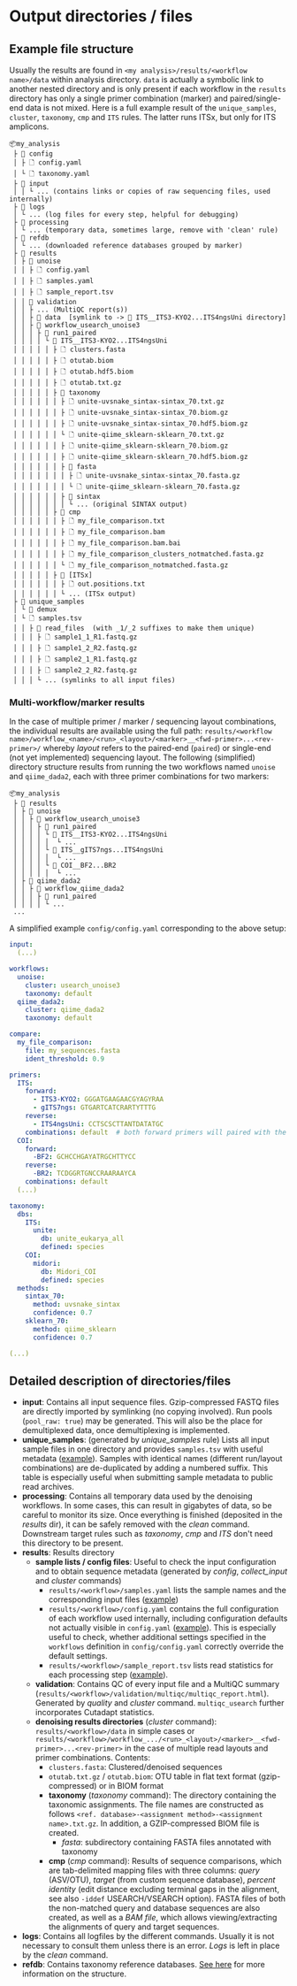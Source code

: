 # Output directories / files

## Example file structure

Usually the results are found in `<my analysis>/results/<workflow name>/data` within analysis directory. `data` is actually a symbolic link to another nested directory and is only present if each workflow in the `results` directory has only a single primer combination (marker) and paired/single-end data is not mixed. Here is a full example result of the `unique_samples`, `cluster`, `taxonomy`, `cmp` and `ITS` rules. The latter runs ITSx, but only for ITS amplicons.

```
📦my_analysis
 ├ 📂 config
 │ ├ 🗋 config.yaml
 │ └ 🗋 taxonomy.yaml
 ├ 📂 input
 │ │ └ ... (contains links or copies of raw sequencing files, used internally)
 ├ 📂 logs
 │ └ ... (log files for every step, helpful for debugging)
 ├ 📂 processing
 │ └ ... (temporary data, sometimes large, remove with 'clean' rule)
 ├ 📂 refdb
 │ └ ... (downloaded reference databases grouped by marker)
 ├ 📂 results
 │ ├ 📂 unoise
 │ │ ├ 🗋 config.yaml
 │ │ ├ 🗋 samples.yaml
 │ │ ├ 🗋 sample_report.tsv
 │ │ 📂 validation
 │ │ ├ ... (MultiQC report(s))
 │ │ ├ 📂 data  [symlink to -> 📂 ITS__ITS3-KYO2...ITS4ngsUni directory]
 │ │ ├ 📂 workflow_usearch_unoise3
 │ │ │ ├ 📂 run1_paired
 │ │ │ │ └ 📂 ITS__ITS3-KYO2...ITS4ngsUni
 │ │ │ │ │ ├ 🗋 clusters.fasta
 │ │ │ │ │ ├ 🗋 otutab.biom
 │ │ │ │ │ ├ 🗋 otutab.hdf5.biom
 │ │ │ │ │ ├ 🗋 otutab.txt.gz
 │ │ │ │ │ ├ 📂 taxonomy
 │ │ │ │ │ │ ├ 🗋 unite-uvsnake_sintax-sintax_70.txt.gz
 │ │ │ │ │ │ ├ 🗋 unite-uvsnake_sintax-sintax_70.biom.gz
 │ │ │ │ │ │ ├ 🗋 unite-uvsnake_sintax-sintax_70.hdf5.biom.gz
 │ │ │ │ │ │ └ 🗋 unite-qiime_sklearn-sklearn_70.txt.gz
 │ │ │ │ │ │ ├ 🗋 unite-qiime_sklearn-sklearn_70.biom.gz
 │ │ │ │ │ │ ├ 🗋 unite-qiime_sklearn-sklearn_70.hdf5.biom.gz
 │ │ │ │ │ │ ├ 📂 fasta
 │ │ │ │ │ │ │ ├ 🗋 unite-uvsnake_sintax-sintax_70.fasta.gz
 │ │ │ │ │ │ │ └ 🗋 unite-qiime_sklearn-sklearn_70.fasta.gz
 │ │ │ │ │ │ ├ 📂 sintax
 │ │ │ │ │ │ │ └ ... (original SINTAX output)
 │ │ │ │ │ ├ 📂 cmp
 │ │ │ │ │ │ ├ 🗋 my_file_comparison.txt
 │ │ │ │ │ │ ├ 🗋 my_file_comparison.bam
 │ │ │ │ │ │ ├ 🗋 my_file_comparison.bam.bai
 │ │ │ │ │ │ ├ 🗋 my_file_comparison_clusters_notmatched.fasta.gz
 │ │ │ │ │ │ └ 🗋 my_file_comparison_notmatched.fasta.gz
 │ │ │ │ │ ├ 📂 [ITSx]
 │ │ │ │ │ │ ├ 🗋 out.positions.txt
 │ │ │ │ │ │ └ ... (ITSx output)
 ├ 📂 unique_samples
 │ └ 📂 demux
 │ └ 🗋 samples.tsv
 │ │ ├ 📂 read_files  (with _1/_2 suffixes to make them unique)
 │ │ │ ├ 🗋 sample1_1_R1.fastq.gz
 │ │ │ ├ 🗋 sample1_2_R2.fastq.gz
 │ │ │ ├ 🗋 sample2_1_R1.fastq.gz
 │ │ │ ├ 🗋 sample2_2_R2.fastq.gz
 │ │ │ └ ... (symlinks to all input files)
```

### Multi-workflow/marker results

 In the case of multiple primer / marker / sequencing layout combinations, the individual results are available using the full path: `results/<workflow name>/workflow_<name>/<run>_<layout>/<marker>__<fwd-primer>...<rev-primer>/` whereby *layout* refers to the paired-end (`paired`) or single-end (not yet implemented) sequencing layout. The following (simplified) directory structure results from running the two workflows named `unoise` and `qiime_dada2`, each with three primer combinations for two markers:

```
📦my_analysis
 ├ 📂 results
 │ ├ 📂 unoise
 │ │ ├ 📂 workflow_usearch_unoise3
 │ │ │ ├ 📂 run1_paired
 │ │ │ │ └ 📂 ITS__ITS3-KYO2...ITS4ngsUni
 │ │ │ │ │  └ ...
 │ │ │ │ └ 📂 ITS__gITS7ngs...ITS4ngsUni
 │ │ │ │ │  └ ...
 │ │ │ │ └ 📂 COI__BF2...BR2
 │ │ │ │ │  └ ...
 │ ├ 📂 qiime_dada2
 │ │ ├ 📂 workflow_qiime_dada2
 │ │ │ ├ 📂 run1_paired
 │ │ │ │ └ ...
 ...
```

A simplified example `config/config.yaml` corresponding to the above setup:

```yaml
input:
  (...)

workflows:
  unoise:
    cluster: usearch_unoise3
    taxonomy: default
  qiime_dada2:
    cluster: qiime_dada2
    taxonomy: default

compare:
  my_file_comparison:
    file: my_sequences.fasta
    ident_threshold: 0.9

primers:
  ITS:
    forward: 
      - ITS3-KYO2: GGGATGAAGAACGYAGYRAA
      - gITS7ngs: GTGARTCATCRARTYTTTG
    reverse:
      - ITS4ngsUni: CCTSCSCTTANTDATATGC
    combinations: default  # both forward primers will paired with the one reverse primer
  COI:
    forward:
      -BF2: GCHCCHGAYATRGCHTTYCC
    reverse:
      -BR2: TCDGGRTGNCCRAARAAYCA
    combinations: default
  (...)

taxonomy:
  dbs:
    ITS:
      unite:
        db: unite_eukarya_all
        defined: species
    COI:
      midori:
        db: Midori_COI
        defined: species
  methods:
    sintax_70:
      method: uvsnake_sintax
      confidence: 0.7
    sklearn_70:
      method: qiime_sklearn
      confidence: 0.7

(...)
```

## Detailed description of directories/files

- **input**: Contains all input sequence files. Gzip-compressed FASTQ files are directly imported by symlinking (no copying involved). Run pools (`pool_raw: true`) may be generated. This will also be the place for demultiplexed data, once demultiplexing is implemented.
- **unique_samples**: (generated by *unique_samples* rule) Lists all input sample files in one directory and provides `samples.tsv` with useful metadata ([example](../test/unique_samples/demux/samples.tsv)). Samples with identical names (different run/layout combinations) are de-duplicated by adding a numbered suffix. This table is especially useful when submitting sample metadata to public read archives.
- **processing**: Contains all temporary data used by the denoising workflows. In some cases, this can result in gigabytes of data, so be careful to monitor its size. Once everything is finished (deposited in the *results* dir), it can be safely removed with the *clean* command. Downstream target rules such as *taxonomy*, *cmp* and *ITS* don't need this directory to be present.
- **results**: Results directory
  - **sample lists / config files**: Useful to check the input configuration and to obtain sequence metadata (generated by *config*, *collect_input* and *cluster* commands)
    - `results/<workflow>/samples.yaml` lists the sample names and the corresponding input files ([example](../test/results/unoise/samples.yaml))
    - `results/<workflow>/config.yaml` contains the full configuration of each workflow used internally, including configuration defaults not actually visible in `config.yaml` ([example](../test/results/unoise/config.yaml)). This is especially useful to check, whether additional settings specified in the `workflows` definition in `config/config.yaml` correctly override the default settings.
    - `results/<workflow>/sample_report.tsv` lists read statistics for each processing step ([example](../test/results/unoise/sample_report.tsv)).
  - **validation**: Contains QC of every input file and a MultiQC summary (`results/<workflow>/validation/multiqc/multiqc_report.html`). Generated by *quality* and *cluster* command. `multiqc_usearch` further incorporates Cutadapt statistics.
  - **denoising results directories** (*cluster* command): `results/<workflow>/data` in simple cases or `results/<workflow>/workflow_.../<run>_<layout>/<marker>__<fwd-primer>...<rev-primer>` in the case of multiple read layouts and primer combinations. Contents:
    - `clusters.fasta`: Clustered/denoised sequences
    - `otutab.txt.gz` / `otutab.biom`: OTU table in flat text format (gzip-compressed) or in BIOM format
    - **taxonomy** (*taxonomy* command): The directory containing the taxonomic assignments. The file names are constructed as follows `<ref. database>-<assignment method>-<assignment name>.txt.gz`. In addition, a GZIP-compressed BIOM file is created.
      - *fasta*: subdirectory containing FASTA files annotated with taxonomy
    - **cmp** (*cmp* command): Results of sequence comparisons, which are tab-delimited mapping files with three columns: *query* (ASV/OTU), *target* (from custom sequence database), *percent identity* (edit distance excluding terminal gaps in the alignment, see also `-iddef` USEARCH/VSEARCH option). FASTA files of both the non-matched query and database sequences are also created, as well as a *BAM file*, which allows viewing/extracting the alignments of query and target sequences.
- **logs**: Contains all logfiles by the different commands. Usually it is not necessary to consult them unless there is an error. *Logs* is left in place by the *clean* command.
- **refdb**: Contains taxonomy reference databases. [See here](../workflow/rules/taxonomy.smk) for more information on the structure.
  